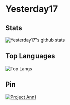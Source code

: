 # Yesterday17
## Stats
![Yesterday17's github stats](https://github-readme-stats.vercel.app/api?username=Yesterday17)

## Top Languages
![Top Langs](https://github-readme-stats.vercel.app/api/top-langs/?username=Yesterday17&langs_count=8)

## Pin
[![Project Anni](https://github-readme-stats.vercel.app/api/pin/?username=project-anni&repo=anni)](https://github.com/project-anni/anni)
